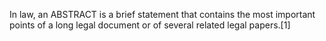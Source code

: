 In law, an ABSTRACT is a brief statement that contains the most important points of a long legal document or of several related legal papers.[1]
